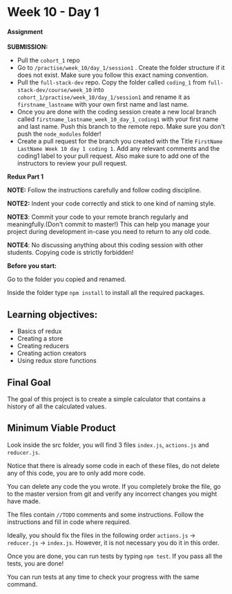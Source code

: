 # Week 10 - Day 1

#### Assignment

**SUBMISSION:**

- Pull the `cohort_1` repo
- Go to `/practise/week_10/day_1/session1` . Create the folder structure if it does not exist. Make sure you follow this exact naming convention.
- Pull the `full-stack-dev` repo. Copy the folder called `coding_1` from `full-stack-dev/course/week_10` into `cohort_1/practise/week_10/day_1/session1` and rename it as `firstname_lastname` with your own first name and last name. 
- Once you are done with the coding session create a new local branch called `firstname_lastname_week_10_day_1_coding1` with your first name and last name. Push this branch to the remote repo. Make sure you don't push the `node_modules` folder!
- Create a pull request for the branch you created with the Title `FirstName LastName Week 10 day 1 coding 1`. Add any relevant comments and the coding1 label to your pull request. Also make sure to add one of the instructors to review your pull request.


**Redux Part 1**

**NOTE:** Follow the instructions carefully and follow coding discipline.

**NOTE2:** Indent your code correctly and stick to one kind of naming style.

**NOTE3**: Commit your code to your remote branch regularly and meaningfully.(Don't commit to master!) This can help you manage your project during development in-case you need to return to any old code. 

**NOTE4**: No discussing anything about this coding session with other students. Copying code is strictly forbidden!

**Before you start:**

Go to the folder you copied and renamed.

Inside the folder type `npm install` to install all the required packages. 

## Learning objectives:
- Basics of redux
- Creating a store
- Creating reducers
- Creating action creators
- Using redux store functions

## Final Goal

The goal of this project is to create a simple calculator that contains a history of all the calculated values. 

## Minimum Viable Product

Look inside the src folder, you will find 3 files `index.js`, `actions.js` and `reducer.js`.

Notice that there is already some code in each of these files, do not delete any of this code, you are to only add more code.

You can delete any code the you wrote. If you completely broke the file, go to the master version from git and verify any incorrect changes you might have made.

The files contain `//TODO` comments and some instructions. Follow the instructions and fill in code where required. 

Ideally, you should fix the files in the following order `actions.js` -> `reducer.js` -> `index.js`. However, it is not necessary you do it in this order. 

Once you are done, you can run tests by typing `npm test`. If you pass all the tests, you are done!

You can run tests at any time to check your progress with the same command.





    


